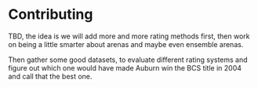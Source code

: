 Contributing
============

TBD, the idea is we will add more and more rating methods first, then work on being a little smarter about arenas and
maybe even ensemble arenas.

Then gather some good datasets, to evaluate different rating systems and figure out which one would have made Auburn win
 the BCS title in 2004 and call that the best one.